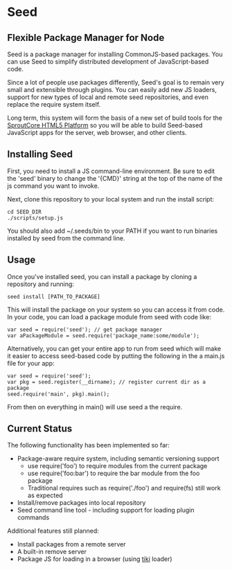 # Seed
## Flexible Package Manager for Node

Seed is a package manager for installing CommonJS-based packages.  You can use 
Seed to simplify distributed development of JavaScript-based code.  

Since a lot of people use packages differently, Seed's goal is to remain very
small and extensible through plugins.  You can easily add new JS loaders,
support for new types of local and remote seed repositories, and even replace
the require system itself.

Long term, this system will form the basis of a new set of build tools for
the [SproutCore HTML5 Platform](http://www.sproutcore.com) so you will be able
to build Seed-based JavaScript apps for the server, web browser, and other 
clients.

## Installing Seed

First, you need to install a JS command-line environment.  Be sure to edit the
'seed' binary to change the '{CMD}' string at the top of the name of the 
js command you want to invoke.

Next, clone this repository to your local system and run the install script:

	cd SEED_DIR
	./scripts/setup.js

You should also add ~/.seeds/bin to your PATH if you want to run binaries 
installed by seed from the command line.

## Usage

Once you've installed seed, you can install a package by cloning a repository
and running:

	seed install [PATH_TO_PACKAGE]
	
This will install the package on your system so you can access it from code.
In your code, you can load a package module from seed with code like:

	var seed = require('seed'); // get package manager
	var aPackageModule = seed.require('package_name:some/module');
	
Alternatively, you can get your entire app to run from seed which will make 
it easier to access seed-based code by putting the following in the a main.js
file for your app:

	var seed = require('seed');
	var pkg = seed.register(__dirname); // register current dir as a package
	seed.require('main', pkg).main();

From then on everything in main() will use seed a the require.
	
## Current Status

The following functionality has been implemented so far:

*	Package-aware require system, including semantic versioning support
	* 	use require('foo') to require modules from the current package
	* 	use require('foo:bar') to require the bar module from the foo 
		package
 	* 	Traditional requires such as require('./foo') and require(fs) still 
        work as expected
*	Install/remove packages into local repository
* 	Seed command line tool - including support for loading plugin commands

Additional features still planned:

*	Install packages from a remote server
*	A built-in remove server
*	Package JS for loading in a browser (using [tiki](http://github.com/sproutit/tiki) loader)


